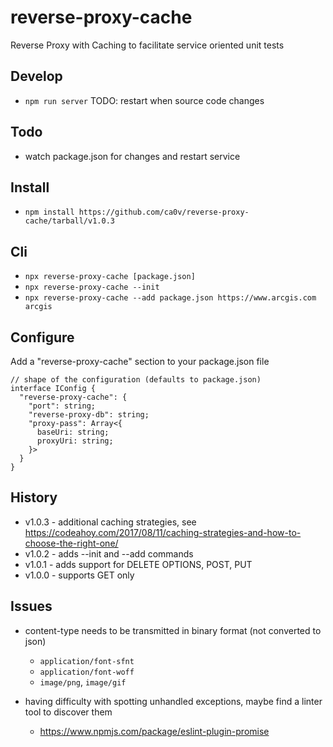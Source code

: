 # reverse-proxy-cache

Reverse Proxy with Caching to facilitate service oriented unit tests

## Develop

-   `npm run server` TODO: restart when source code changes

## Todo

-   watch package.json for changes and restart service

## Install

-   `npm install https://github.com/ca0v/reverse-proxy-cache/tarball/v1.0.3`

## Cli

-   `npx reverse-proxy-cache [package.json]`
-   `npx reverse-proxy-cache --init`
-   `npx reverse-proxy-cache --add package.json https://www.arcgis.com arcgis`

## Configure

Add a "reverse-proxy-cache" section to your package.json file

```
// shape of the configuration (defaults to package.json)
interface IConfig {
  "reverse-proxy-cache": {
    "port": string;
    "reverse-proxy-db": string;
    "proxy-pass": Array<{
      baseUri: string;
      proxyUri: string;
    }>
  }
}
```

## History

-   v1.0.3 - additional caching strategies, see https://codeahoy.com/2017/08/11/caching-strategies-and-how-to-choose-the-right-one/
-   v1.0.2 - adds --init and --add commands
-   v1.0.1 - adds support for DELETE OPTIONS, POST, PUT
-   v1.0.0 - supports GET only

## Issues

-   content-type needs to be transmitted in binary format (not converted to json)

    -   `application/font-sfnt`
    -   `application/font-woff`
    -   `image/png`, `image/gif`

-   having difficulty with spotting unhandled exceptions, maybe find a linter tool to discover them

    -   https://www.npmjs.com/package/eslint-plugin-promise
